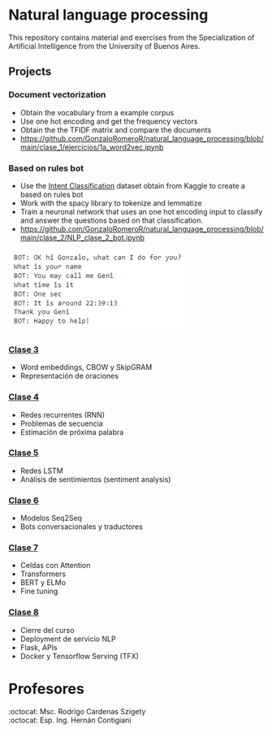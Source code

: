 # Natural language processing 
This repository contains material and exercises from the Specialization of Artificial Intelligence from the University of Buenos Aires.

## Projects

### Document vectorization
* Obtain the vocabulary from a example corpus
* Use one hot encoding and get the frequency vectors
* Obtain the the TFIDF matrix and compare the documents 
* https://github.com/GonzaloRomeroR/natural_language_processing/blob/main/clase_1/ejercicios/1a_word2vec.ipynb

### Based on rules bot 
* Use the [Intent Classification](https://www.kaggle.com/datasets?search=Intent+Classification) dataset obtain from Kaggle to create a based on rules bot 
* Work with the spacy library to tokenize and lemmatize
* Train a neuronal network that uses an one hot encoding input to classify and answer the questions based on that classification.
* https://github.com/GonzaloRomeroR/natural_language_processing/blob/main/clase_2/NLP_clase_2_bot.ipynb

<img src="./docs/images/bot_image.PNG">

### [Clase 3](clase_3/README.md)
* Word embeddings, CBOW y SkipGRAM
* Representación de oraciones

### [Clase 4](clase_4/README.md)
* Redes recurrentes (RNN)
* Problemas de secuencia
* Estimación de próxima palabra

### [Clase 5](clase_5/README.md)
* Redes LSTM
* Análisis de sentimientos (sentiment analysis)
    
### [Clase 6](clase_6/README.md)
* Modelos Seq2Seq
* Bots conversacionales y traductores

### [Clase 7](clase_7/README.md)
* Celdas con Attention
* Transformers
* BERT y ELMo
* Fine tuning

### [Clase 8](clase_8/README.md)
* Cierre del curso
* Deployment de servicio NLP
* Flask, APIs
* Docker y Tensorflow Serving (TFX)

# Profesores
:octocat: Msc. Rodrigo Cardenas Szigety\
:octocat: Esp. Ing. Hernán Contigiani